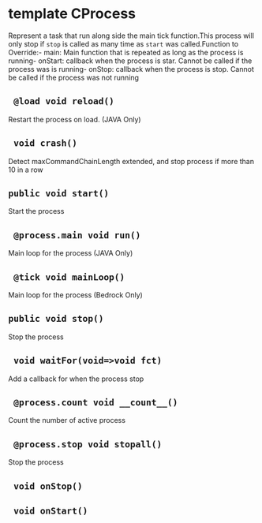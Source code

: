 # template CProcess
Represent a task that run along side the main tick function.This process will only stop if `stop` is called as many time as `start` was called.Function to Override:- main: Main function that is repeated as long as the process is running- onStart: callback when the process is star. Cannot be called if the process was is running- onStop: callback when the process is stop. Cannot be called if the process was not running

## ` @load void reload()`
Restart the process on load. (JAVA Only)

## ` void crash()`
Detect maxCommandChainLength extended, and stop process if more than 10 in a row

## `public void start()`
Start the process

## ` @process.main void run()`
Main loop for the process (JAVA Only)

## ` @tick void mainLoop()`
Main loop for the process (Bedrock Only)

## `public void stop()`
Stop the process

## ` void waitFor(void=>void fct)`
Add a callback for when the process stop

## ` @process.count void __count__()`
Count the number of active process

## ` @process.stop void stopall()`
Stop the process

## ` void onStop()`


## ` void onStart()`





